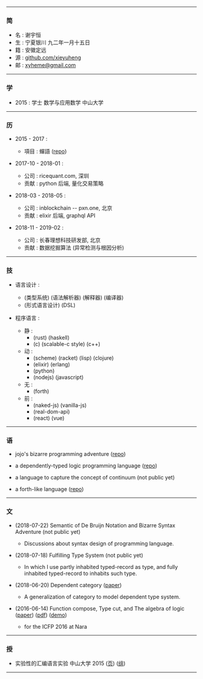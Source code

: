 ------

### 简

  - 名 : 谢宇恒
  - 生 : 宁夏银川 九二年一月十五日
  - 籍 : 安徽定远
  - 源 : [github.com/xieyuheng](https://github.com/xieyuheng)
  - 邮 : xyheme@gmail.com

------

### 学

  - 2015 : 学士 数学与应用数学 中山大学

------

### 历

  - 2015 - 2017 :
    - 項目 : 蟬語 ([repo](https://github.com/xieyuheng/cicada))

  - 2017-10 - 2018-01 :
    - 公司 : ricequant.com, 深圳
    - 贡献 : python 后端, 量化交易策略

  - 2018-03 - 2018-05 :
    - 公司 : inblockchain -- pxn.one, 北京
    - 贡献 : elixir 后端, graphql API

  - 2018-11 - 2019-02 :
    - 公司 : 长春理想科技研发部, 北京
    - 贡献 : 数据挖掘算法 (异常检测与根因分析)

------

### 技

  - 语言设计 :
    - (类型系统) (语法解析器) (解释器) (编译器)
    - (形式语言设计) (DSL)

  - 程序语言 :
    - 静 :
      - (rust) (haskell)
      - (c) (scalable-c style) (c++)
    - 动 :
      - (scheme) (racket) (lisp) (clojure)
      - (elixir) (erlang)
      - (python)
      - (nodejs) (javascript)
    - 无 :
      - (forth)
    - 前 :
      - (naked-js) (vanilla-js)
      - (real-dom-api)
      - (react) (vue)

------

### 语

  - jojo's bizarre programming adventure
    ([repo](https://github.com/xieyuheng/cicada/tree/master/jojo))

  - a dependently-typed logic programming language
    ([repo](https://github.com/xieyuheng/cicada))

  - a language to capture the concept of continuum
    (not public yet)

  - a forth-like language
    ([repo](https://github.com/xieyuheng/cicada-nymph))

------

### 文

  - (2018-07-22) Semantic of De Bruijn Notation and Bizarre Syntax Adventure
    (not public yet)
    - Discussions about syntax design of programming language.

  - (2018-07-18) Fulfilling Type System
    (not public yet)
    - In which I use partly inhabited typed-record as type,
      and fully inhabited typed-record to inhabits such type.

  - (2018-06-20) Dependent category
    ([paper](https://xieyuheng.github.io/writing/dependent-category.html))
    - A generalization of category to model dependent type system.

  - (2016-06-14) Function compose, Type cut, and The algebra of logic
    ([paper](https://xieyuheng.github.io/writing/function-compose-type-cut.html))
    ([pdf](http://xieyuheng.github.io/paper/function-compose-type-cut.pdf))
    ([demo](https://xieyuheng.github.io/writing/function-compose-type-cut--demo))
    - for the ICFP 2016 at Nara

------

### 授

  - 实验性的汇编语言实验 中山大学 2015
    ([页](http://the-little-language-designer.github.io/cicada-nymph/course/contents.html))
    ([组](https://github.com/the-little-language-designer))

------

